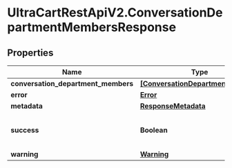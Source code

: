 # UltraCartRestApiV2.ConversationDepartmentMembersResponse

## Properties
Name | Type | Description | Notes
------------ | ------------- | ------------- | -------------
**conversation_department_members** | [**[ConversationDepartmentMember]**](ConversationDepartmentMember.md) |  | [optional] 
**error** | [**Error**](Error.md) |  | [optional] 
**metadata** | [**ResponseMetadata**](ResponseMetadata.md) |  | [optional] 
**success** | **Boolean** | Indicates if API call was successful | [optional] 
**warning** | [**Warning**](Warning.md) |  | [optional] 


